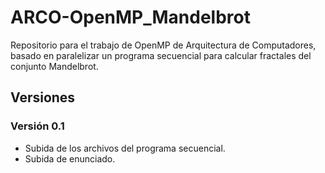 # ARCO-OpenMP_Mandelbrot
Repositorio para el trabajo de OpenMP de Arquitectura de Computadores, basado en paralelizar un programa secuencial para calcular fractales del conjunto Mandelbrot.

## Versiones
### Versión 0.1
 - Subida de los archivos del programa secuencial.
 - Subida de enunciado.

